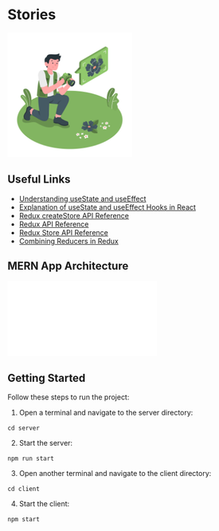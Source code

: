 # Stories

<img src="client/src/images/stories.png" width="250px"></img>

## Useful Links
- [Understanding useState and useEffect](https://medium.com/recraftrelic/usestate-and-useeffect-explained-cdb5dc252baf)
- [Explanation of useState and useEffect Hooks in React](https://initialcommit.com/blog/usestate-useeffect-hooks-react#:~:text=The%20useState%20hook%20is%20used,re%2Drendering%2C%20and%20unmounting.)
- [Redux createStore API Reference](https://redux.js.org/api/createstore)
- [Redux API Reference](https://redux.js.org/api/api-reference)
- [Redux Store API Reference](https://redux.js.org/api/store)
- [Combining Reducers in Redux](https://redux.js.org/api/combinereducers)

## MERN App Architecture
![MERN App Architecture](./MERNAppArchitecture.pdf)

## Getting Started
Follow these steps to run the project:

1. Open a terminal and navigate to the server directory:
```code
cd server
```

2. Start the server:
```code
npm run start
```

3. Open another terminal and navigate to the client directory:
```code
cd client
```

4. Start the client:
```code
npm start
```
